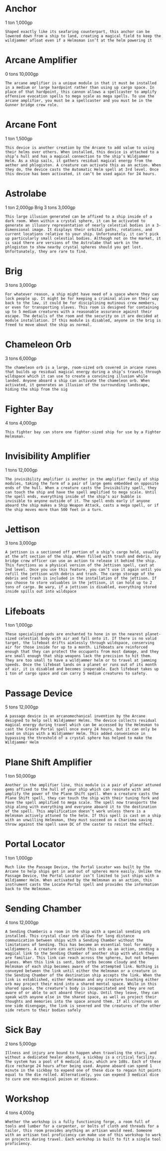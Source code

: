 # Anchor
1 ton 1,000gp 

	Shaped exactly like its seafaring counterpart, this anchor can be lowered down from a ship to land, creating a magical field to keep the wildjammer afloat even if a Helmsman isn’t at the helm powering it

# Arcane Amplifier
0 tons 10,000gp 

	The arcane amplifier is a unique module in that it must be installed in a medium or large hardpoint rather than using up cargo space. In place of that hardpoint, this cannon allows a spellcaster to amplify offensive evocation spells to mega scale as mega spells. To use the arcane amplifier, you must be a spellcaster and you must be in the Gunner bridge crew role.

# Arcane Font
1 ton 1,500gp 

	This device is another creation by the Arcane to add value to using their helms over others. When installed, this device is attached to a ship’s hull and has a magical connection to the ship’s Wildjammer Helm. As a ship sails, it gathers residual magical energy from the aether and phlogiston. A creature can activate this as an action. When they do, the device casts the Automatic Helm spell at 3rd level. Once this device has been activated, it can’t be used again for 24 hours.

# Astrolabe
1 ton 2,000gp Brig 3 tons 3,000gp 

	This large illusion generated can be affixed to a ship inside of a dark room. When within a crystal sphere, it can be activated to generate an illusory representation of nearly celestial bodies in a 3-dimensional image. It displays their orbital paths, rotations, and current locations relative to your ship. Unfortunately, it can’t pick up particularly small celestial bodies. Although not on the market, it is said there are versions of the Astrolabe that work in the phlogiston to show nearby crystal spheres should you get lost. Unfortunately, they are rare to find.

# Brig 
3 tons 3,000gp

	For whatever reason, a ship might have need of a space where they can lock people up. It might be for keeping a criminal alive on their way back to the law, it could be for disciplining mutinous crew members, or even for transporting slaves. This room is designed for containing up to 5 medium creatures with a reasonable assurance against their escape. The details of the room and the security on it are decided at module installation. If this module is disabled, anyone in the brig is freed to move about the ship as normal.

# Chameleon Orb
3 tons 6,000gp 

	The chameleon orb is a large, room-sized orb covered in arcane runes that builds up residual magical energy during a ship’s travels through wildspace which it can use to create a convincing illusion while landed. Anyone aboard a ship can activate the chameleon orb. When activated, it generates an illusion of the surrounding landscape, hiding the ship from the sig

# Fighter Bay
4 tons 4,000gp 

	This fighter bay can store one fighter-sized ship for use by a Fighter Helmsman.

# Invisibility Amplifier
1 tons 12,000gp 

	The invisibility amplifier is another in the amplifier family of ship modules, taking the form of a pair of large gems embedded on opposite ends of the hull. When a creature casts the Invisibility spell, they can touch the ship and have the spell amplified to mega scale. Until the spell ends, everything inside of the ship’s air bubble is invisible to anyone outside of it. The spell ends early if anyone aboard the ship makes a Ship Weapon Attack, casts a mega spell, or if the ship moves more than 500 feet in a turn.

# Jettison
3 tons 3,000gp 

	A jettison is a sectioned off portion of a ship’s cargo hold, usually at the aft section of the ship. When filled with trash and debris, any bridge crew officer can use an action to release it behind the ship. This functions as a physical version of the Jettison spell, cast at 2nd level. Once you use this feature, you can’t use it again until you refill the jettison with debris and trash. The cargo storage of the debris and trash is included in the installation of the jettison. If you choose to store valuables in the jettison, it can hold up to 2 tons of cargo. Be wary, if a jettison is disabled, everything stored inside spills out into wildspace

# Lifeboats
1 ton 1,000gp 

	These specialized pods are enchanted to hone in on the nearest planet-sized celestial body with air and fall onto it. If there is no valid target, the lifeboat drifts aimlessly through wildspace, conserving air for those inside for up to a month. Lifeboats are reinforced enough that they can protect the occupants from most damage, and they are small enough that ship weapons lack the precision to hit them. They are too small to have a wildjammer helm or to travel at jamming speeds. Once the lifeboat lands on a planet or runs out of its month of air, it is disabled and becomes inoperable. Each lifeboat takes up 1 ton of cargo space and can carry 5 medium creatures to safety.

# Passage Device
5 tons 12,000gp 

	A passage device is an arcanomechanical invention by the Arcane designed to help sell Wildjammer Helms. The device collects residual magical energy during travel which can be accessed by the Helmsman to cast the Create Portal spell once every 24 hours, but it can only be used on ships with a Wildjammer Helm. This added convenience in bypassing the threshold of a crystal sphere has helped to make the Wildjammer Helm

# Plane Shift Amplifier
1 ton 50,000gp 

	Another in the amplifier line, this module is a pair of planar attuned gems affixed to the hull of your ship which can resonate with and amplify the power of the Plane Shift spell. When a creature casts the Plane Shift spell, they can touch the ship with their tuning fork and have the spell amplified to mega scale. The spell now transports the ship along with everything and everyone aboard it to the destination of the spell. This amplification doesn’t work unless there is a Helmsman actively attuned to the helm. If this spell is cast on a ship with an unwilling Helmsman, they must succeed on a Charisma saving throw against the spell save DC of the caster to resist the effect.

# Portal Locator
1 ton 1,000gp 

	Much like the Passage Device, the Portal Locator was built by the Arcane to help ships get in and out of spheres more easily. Unlike the Passage Device, the Portal Locator isn’t limited to just ships with a Wildjammer Helm. When activated by the Helmsman as an action, this instrument casts the Locate Portal spell and provides the information back to the Helmsman.

# Sending Chamber
4 tons 12,000gp 

	A Sending Chamberis a room in the ship with a special sending orb installed. This crystal clear orb allows for long distance communication between ships with a Sending Chamber without the limitations of Sending. This has become an essential tool for many wildjammers. A creature can activate this orb as an action, sending a magical link to the Sending Chamber of another ship with which they are familiar. This link can reach across the spheres, but not between planes. When this link is sent, both orbs become cloudy and the Helmsman of each ship becomes aware of the attempted link. Nothing is conveyed between the link until either the Helmsman or a creature in the Sending Chamber of the destination ship accepts the link. When the link is established, either Helmsman and any creature touching either orb may project their mind into a shared mental space. While in this shared space, the creature’s body is incapacitated and they are not aware of or able to act aboard their ship. Until they leave, they can speak with anyone else in the shared space, as well as project their thoughts and memories into the space around them. If all creatures on one side disengage, the link is severed and the creatures of the other side return to their bodies safely

# Sick Bay
2 tons 5,000gp 

	Illness and injury are bound to happen when traveling the stars, and without a dedicated healer aboard, a sickbay is a critical facility. The system has a pool of 6 medical dice, which are 1d8s. Each of these dice recharge 24 hours after being used. Anyone aboard can spend 1 minute in the sickbay to expend one of these dice to regain hit points equal to the die rolled. Alternatively, you can expend 3 medical dice to cure one non-magical poison or disease.

# Workshop
4 tons 4,000g

	Whether the workshop is a fully functioning forge, a room full of tools and lumber for a carpenter, or bolts of cloth and threads for a tailor, this room provides anything an artisan would need. Someone with an artisan tool proficiency can make use of this workshop to work on projects during travel. Each workshop is built to fit a single tool proficiency.